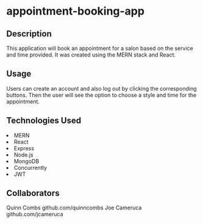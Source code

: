 # appointment-booking-app

## Description
This application will book an appointment for a salon based on the service and time provided. It was created using the MERN stack and React.

## Usage
Users can create an account and also log out by clicking the corresponding buttons. Then the user will see the option to choose a style and time for the appointment.

## Technologies Used
<li>MERN</li>
<li>React</li>
<li>Express</li>
<li>Node.js</li>
<li>MongoDB</li>
<li>Concurrently</li>
<li>JWT</li>

## Collaborators
Quinn Combs github.com/quinncombs
Joe Cameruca github.com/jcameruca
